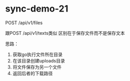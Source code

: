 # sync-demo-21
POST /api/v1/files

跟POST /api/v1/texts类似
区别在于保存文件而不是保存文本

思路：
1. 获取go执行文件所在目录
2. 在该目录创建uploads目录
3. 将文件保存为另一个文件
4. 返回后者的下载路径